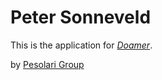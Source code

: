 # Peter Sonneveld

This is the application for [*Doamer*](http://www.petersonneveld.com).

by [Pesolari Group](http://www.pesolari.com)

